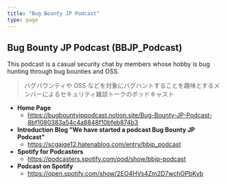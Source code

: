```yaml
---
title: "Bug Bounty JP Podcast"
type: page
---
```


## Bug Bounty JP Podcast (BBJP_Podcast)

This podcast is a casual security chat by members whose hobby is bug hunting through bug bounties and OSS.

> バグバウンティや OSS などを対象にバグハントすることを趣味とするメンバーによるセキュリティ雑談トークのポッドキャスト

- **Home Page**
  - https://bugbountyjppodcast.notion.site/Bug-Bounty-JP-Podcast-8bf1080383a54c4a8848f10bfeb874b3
- **Introduction Blog "We have started a podcast Bug Bounty JP Podcast"**
  - https://scgajge12.hatenablog.com/entry/bbjp_podcast
- **Spotify for Podcasters**
  - https://podcasters.spotify.com/pod/show/bbjp-podcast
- **Podcast on Spotify**
  - https://open.spotify.com/show/2EO4HVs4Zm2D7wchOPbKyb
